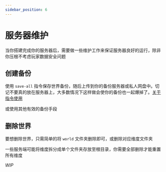 ```yaml
---
sidebar_position: 6
---
```


# 服务器维护

当你搭建完成你的服务器后，需要做一些维护工作来保证服务器良好的运行，除非你压根不考虑玩家数据安全问题

## 创建备份

使用 `save-all` 指令保存世界备份，随后上传到你的备份服务器或私人网盘中。切记不要真的放在服务器上，大多数情况下这样做会使你的备份也一起爆掉了。[关于指令使用](https://zh.minecraft.wiki/w/%E5%91%BD%E4%BB%A4/save?variant=zh-cn)

或使用其他有效的备份手段

## 删除世界

要想删除世界，只需简单的将 `world` 文件夹删除即可，或删除对应维度文件夹

一些服务端可能将维度拆分成单个文件夹存放至根目录，你需要全部删除才能重置所有维度

_WIP_
